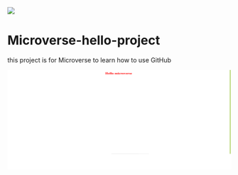 ![](https://img.shields.io/badge/Microverse-blueviolet)

# Microverse-hello-project

this project is for Microverse to learn how to use GitHub

![screenshot](./screenshot.png)
